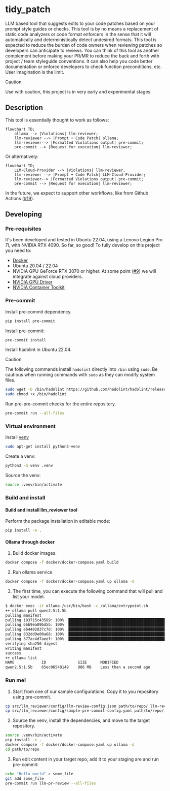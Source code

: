 # tidy_patch

LLM based tool that suggests edits to your code patches based on your prompt style guides or checks.
This tool is by no means a replacement of static code analyzers or code format enforcers in the sense that it
will automatically and deterministically detect undesired formats. This tool is expected to reduce the burden
of code owners when reviewing patches so developers can anticipate to reviews.
You can think of this tool as another complement before making your PR/MR to reduce the back and forth with
project / team styleguide conventions. It can also help you code better documentation or enforce developers to
check function preconditions, etc. User imagination is the limit.

> [!CAUTION]
> Use with caution, this project is in very early and experimental stages.

## Description

This tool is essentially thought to work as follows:

```mermaid
flowchart TD;
    ollama --> |Violations| llm-reviewer;
    llm-reviewer --> |Prompt + Code Patch| ollama;
    llm-reviewer--> |Formatted Violations output| pre-commit;
    pre-commit --> |Request for execution| llm-reviewer;
```

Or alternatively:

```mermaid
flowchart TD;
    LLM-Cloud-Provider --> |Violations| llm-reviewer;
    llm-reviewer --> |Prompt + Code Patch| LLM-Cloud-Provider;
    llm-reviewer--> |Formatted Violations output| pre-commit;
    pre-commit --> |Request for execution| llm-reviewer;
```

In the future, we expect to support other workflows, like from Github Actions ([#19](https://github.com/agalbachicar/tidy_patch/issues/19)).

## Developing

### Pre-requisites

It's been developed and tested in Ubuntu 22.04, using a Lenovo Legion Pro 7i, with NVIDIA RTX 4090. So far, so good!
To fully develop on this project you need to:

- [Docker](https://docs.docker.com/engine/install/ubuntu/)
- Ubuntu 20.04 / 22.04
- NVIDIA GPU GeForce RTX 3070 or higher. At some point ([#9](https://github.com/agalbachicar/tidy_patch/issues/9)) we will integrate against cloud providers.
- [NVIDIA GPU Driver](https://www.nvidia.com/en-us/drivers/unix/)
- [NVIDIA Container Toolkit](https://github.com/NVIDIA/nvidia-container-toolkit)

### Pre-commit

Install pre-commit dependency.

```sh
pip install pre-commit
```

Install pre-commit:

```sh
pre-commit install
```

Install hadolint in Ubuntu 22.04.

> [!CAUTION]
> The following commands install `hadolint` directly into `/bin` using `sudo`. Be cautious when running commands with `sudo` as they can modify system files.

```sh
sudo wget -O /bin/hadolint https://github.com/hadolint/hadolint/releases/download/v2.12.0/hadolint-Linux-x86_64
sudo chmod +x /bin/hadolint
```

Run pre-pre-commit checks for the entire repository.

```sh
pre-commit run --all-files
```

### Virtual environment

Install [venv](https://docs.python.org/3/library/venv.html)

```sh
sudo apt-get install python3-venv
```

Create a venv:

```sh
python3 -m venv .venv
```

Source the venv:

```sh
source .venv/bin/activate
```

### Build and install

#### Build and install llm_reviewer tool

Perform the package installation in editable mode:

```sh
pip install -e .
```

#### Ollama through docker

1. Build docker images.

```sh
docker compose -f docker/docker-compose.yaml build
```

2. Run ollama service

```sh
docker compose -f docker/docker-compose.yaml up ollama -d
```

3. The first time, you can execute the following command that will pull and list your model.

```sh
$ docker exec -it ollama /usr/bin/bash -c /ollama/entrypoint.sh
++ ollama pull qwen2.5:1.5b
pulling manifest
pulling 183715c43589: 100% ▕███████████████████████████████████████████████████████████████████▏ 986 MB
pulling 66b9ea09bd5b: 100% ▕███████████████████████████████████████████████████████████████████▏   68 B
pulling eb4402837c78: 100% ▕███████████████████████████████████████████████████████████████████▏ 1.5 KB
pulling 832dd9e00a68: 100% ▕███████████████████████████████████████████████████████████████████▏  11 KB
pulling 377ac4d7aeef: 100% ▕███████████████████████████████████████████████████████████████████▏  487 B
verifying sha256 digest
writing manifest
success
++ ollama list
NAME            ID              SIZE      MODIFIED
qwen2.5:1.5b    65ec06548149    986 MB    Less than a second ago
```

### Run me!

1. Start from one of our sample configurations. Copy it to you repository using pre-commit.

```sh
cp src/llm_reviewer/config/llm-review-config.json path/to/repo/.llm-review-config.json
cp src/llm_reviewer/config/sample-pre-commit-config.yaml path/to/repo/.pre-commit-config.yaml
```

2. Source the venv, install the dependencies, and move to the target repository.

```sh
source .venv/bin/activate
pip install -e .
docker compose -f docker/docker-compose.yaml up ollama -d
cd path/to/repo
```

3. Run edit content in your target repo, add it to your staging are and run pre-commit:

```sh
echo "Hello world" > some_file
git add some_file
pre-commit run llm-pr-review --all-files
```
